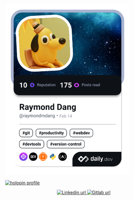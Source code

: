 <a href="https://app.daily.dev/raymondmdang">
  <img src="https://raw.githubusercontent.com/raymondmdang/raymondmdang/devcard/devcard.png" width="400" alt="Devcard"/>
</a>

[![holopin profile](https://holopin.me/raymondmdang)](https://holopin.io/@raymondmdang)

<div id="badges" align="center">
  <a href="https://linkedin.com/in/raymondmdang">
    <img src="https://img.shields.io/badge/LinkedIn-blue?style=for-the-badge&logo=linkedin&logoColor=white" alt="Linkedin url"/>
  </a>
  <a href="https://gitlab.com/raymondmdang">
    <img src="https://img.shields.io/badge/Gitlab-orange?style=for-the-badge&logo=gitlab&logoColor=white" alt="Gitlab url"/>
  </a>
</div>
